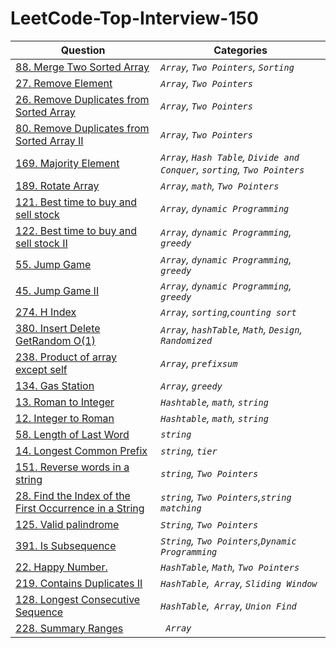 # LeetCode-Top-Interview-150

|    Question    |          Categories           | 
|----------------|-------------------------------|
|<a href="https://github.com/rishinpoolat/leetcode/blob/main/Array%20%5C%20String/88.%20Merge%20Sorted%20Array.MD">88. Merge Two Sorted Array</a>|*`Array`, `Two Pointers`, `Sorting`*           |           
|<a href="https://github.com/rishinpoolat/leetcode/blob/main/Array%20%5C%20String/27.%20Remove%20Element.MD">27. Remove Element </a>         |*`Array`, `Two Pointers`*            |           
|<a href="https://github.com/rishinpoolat/leetcode/blob/main/Array%20%5C%20String/26.%20Remove%20Duplicates%20from%20Sorted%20Array.MD">26. Remove Duplicates from Sorted Array </a>         |*`Array`, `Two Pointers`*            |   
|<a href="https://github.com/rishinpoolat/leetcode/blob/main/Array%20%5C%20String/80.%20Remove%20Duplicates%20from%20Sorted%20Array%20II.MD">80. Remove Duplicates from Sorted Array II</a>         |*`Array`, `Two Pointers`*            | 
|<a href="https://github.com/rishinpoolat/leetcode/blob/main/Array%20%5C%20String/169.%20Majority%20Element.MD">169. Majority Element</a>         |*`Array`, `Hash Table`, `Divide and Conquer`, `sorting`, `Two Pointers`*            | 
|<a href="https://github.com/rishinpoolat/leetcode/blob/main/Array%20%5C%20String/189.%20Rotate%20Array.MD">189. Rotate Array</a>         |*`Array`, `math`, `Two Pointers`*            |
|<a href="https://github.com/rishinpoolat/leetcode/blob/main/Array%20%5C%20String/121.%20Best%20time%20to%20buy%20and%20Sell%20Stock.MD">121. Best time to buy and sell stock</a>         |*`Array`, `dynamic Programming`*            |
|<a href="https://github.com/rishinpoolat/leetcode/blob/main/Array%20%5C%20String/122.%20Best%20Time%20to%20Buy%20and%20Sell%20Stock%20II.MD">122. Best time to buy and sell stock II</a>         |*`Array`, `dynamic Programming`, `greedy`*            |
|<a href="https://github.com/rishinpoolat/leetcode/blob/main/Array%20%5C%20String/55.%20Jump%20game.MD">55. Jump Game</a>         |*`Array`, `dynamic Programming`, `greedy`*            |
|<a href="https://github.com/rishinpoolat/leetcode/blob/main/Array%20%5C%20String/45.%20Jump%20game%20II.MD">45. Jump Game II</a>         |*`Array`, `dynamic Programming`, `greedy`*            |
|<a href="https://github.com/rishinpoolat/leetcode/blob/main/Array%20%5C%20String/274.%20H%20index.MD">274. H Index</a>         |*`Array`, `sorting`,`counting sort`*            |
|<a href="https://github.com/rishinpoolat/leetcode/blob/main/Array%20%5C%20String/380.%20Insert%20delete%20getRandom%20o(1).MD">380. Insert Delete GetRandom O(1)</a>         |*`Array`, `hashTable`, `Math`, `Design`, `Randomized`*            |
|<a href="https://github.com/rishinpoolat/leetcode/blob/main/Array%20%5C%20String/238.%20Product%20of%20Array%20except%20Self.MD">238. Product of array except self</a>         |*`Array`, `prefixsum`*            |
|<a href="https://github.com/rishinpoolat/leetcode/blob/main/Array%20%5C%20String/134.%20Gas%20Station.MD">134. Gas Station</a>         |*`Array`, `greedy`*            |
|<a href="https://github.com/rishinpoolat/leetcode/blob/main/Array%20%5C%20String/13.%20Roman%20to%20Integer.MD">13. Roman to Integer</a>         |*`Hashtable`, `math`, `string`*            |
|<a href="https://github.com/rishinpoolat/leetcode/blob/main/Array%20%5C%20String/12.%20Integer%20to%20Roman.MD">12. Integer to Roman</a>         |*`Hashtable`, `math`, `string`*            |
|<a href="https://github.com/rishinpoolat/leetcode/blob/main/Array%20%5C%20String/58.%20Length%20of%20Last%20Word.MD">58. Length of Last Word</a>         |*`string`*            |
|<a href="https://github.com/rishinpoolat/leetcode/blob/main/Array%20%5C%20String/14.%20Longest%20Common%20Prefix.MD">14. Longest Common Prefix</a>         |*`string`, `tier`*            |
|<a href="https://github.com/rishinpoolat/leetcode/blob/main/Array%20%5C%20String/151.%20Reverse%20words%20in%20a%20string.MD">151. Reverse words in a string</a>         |*`string`, `Two Pointers`*            |
|<a href="https://github.com/rishinpoolat/leetcode/blob/main/Array%20%5C%20String/28.%20Find%20the%20Index%20of%20the%20First%20Occurrence%20in%20a%20String.MD">28. Find the Index of the First Occurrence in a String</a>         |*`string`, `Two Pointers`,`string matching`*            |
|<a href="https://github.com/rishinpoolat/leetcode/blob/main/Two%20Pointers/125.%20Valid%20Palindrome.MD">125. Valid palindrome </a>         |*`String`, `Two Pointers`*            |
|<a href="https://github.com/rishinpoolat/leetcode/blob/main/Two%20Pointers/392.%20Is%20Subsequence.MD">391. Is Subsequence </a>         |*`String`, `Two Pointers`,`Dynamic Programming`*            |
|<a href="https://github.com/rishinpoolat/leetcode/blob/main/HashMap/22.%20Happy%20Number.MD">22. Happy Number. </a>         |*`HashTable`, `Math`, `Two Pointers`*            |    
|<a href="https://github.com/rishinpoolat/leetcode/blob/main/HashMap/219.%20Contains%20Duplicate%20II.MD">219. Contains Duplicates II </a>         |*`HashTable`,` Array`, `Sliding Window`*            |       
|<a href="https://github.com/rishinpoolat/leetcode/blob/main/HashMap/128.%20Longest%20Consecutive%20Sequence.MD">128. Longest Consecutive Sequence  </a>         |*`HashTable`,` Array`, `Union Find`*            |   
|<a href="https://github.com/rishinpoolat/leetcode/blob/main/Intervals/228.%20Summary%20Ranges.MD">228. Summary Ranges  </a>         |*` Array`*            | 
